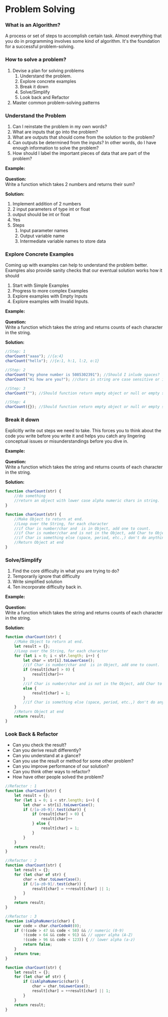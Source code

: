# Problem Solving

### What is an Algorithm?

A process or set of steps to accomplish certain task. Almost everything that you do in programming involves some kind of
algorithm. It's the foundation for a successful problem-solving.

### How to solve a problem?

1. Devise a plan for solving problems
    1. Understand the problem.
    2. Explore concrete examples
    3. Break it down
    4. Solve/Simplify
    5. Look back and Refactor
2. Master common problem-solving patterns

### Understand the Problem

1. Can I reinstate the problem in my own words?
2. What are inputs that go into the problem?
3. What are outputs that should come from the solution to the problem?
4. Can outputs be determined from the inputs? In other words, do I have enough information to solve the problem?
5. How should I label the important pieces of data that are part of the problem?

**Example:**<br><br>
**Question:**<br>
Write a function which takes 2 numbers and returns their sum?

**Solution:**<br>

1. Implement addition of 2 numbers
2. 2 input parameters of type int or float
3. output should be int or float
4. Yes
5. Steps
    1. Input parameter names
    2. Output variable name
    3. Intermediate variable names to store data

### Explore Concrete Examples

Coming up with examples can help to understand the problem better. Examples also provide sanity checks that our eventual
solution works how it should

1. Start with Simple Examples
2. Progress to more complex Examples
3. Explore examples with Empty Inputs
4. Explore examples with Invalid Inputs.

**Example:**<br><br>
**Question:**<br>
Write a function which takes the string and returns counts of each character in the string.

**Solution:**<br>

```js
//Step: 1
charCount("aaaa"); //{a:4}
charCount("hello"); //{e:1, h:1, l:2, o:1}

//Step: 2
charCount("my phone number is 5085302391"); //Should I inlude spaces?
charCount("Hi how are you?"); //chars in string are case sensitive or insensitive?

//Step: 3
charCount(""); //Should function return empty object or null or empty string?

//Step: 4
charCount({}); //Should function return empty object or null or empty string?
```

### Break it down

Explicitly write out steps we need to take. This forces you to think about the code you write before you write it and
helps you catch any lingering conceptual issues or misunderstandings before you dive in.

**Example:**<br><br>
**Question:**<br>
Write a function which takes the string and returns counts of each character in the string.

**Solution:**<br>

```js
function charCount(str) {
    //do something
    //return an object with lower case alpha numeric chars in string.
}

function charCount(str) {
    //Make Object to return at end.
    //Loop over the String, for each character
    //if Char is number/char and  is in Object, add one to count.
    //if Char is number/char and is not in the Object, add Char to Object with value 1
    //if Char is something else (space, period, etc.,) don't do anything.
    //Return Object at end
}
```

### Solve/Simplify

1. Find the core difficulty in what you are trying to do?
2. Temporarily ignore that difficulty
3. Write simplified solution
4. Ten incorporate difficulty back in.

**Example:**<br><br>
**Question:**<br>
Write a function which takes the string and returns counts of each character in the string.

**Solution:**<br>

```js
function charCount(str) {
    //Make Object to return at end.
    let result = {};
    //Loop over the String, for each character
    for (let i = 0; i < str.length; i++) {
        let char = str[i].toLowerCase();
        //if Char is number/char and  is in Object, add one to count.
        if (result[char] > 0) {
            result[char]++
        }
        //if Char is number/char and is not in the Object, add Char to Object with value 1
        else {
            result[char] = 1;
        }
        //if Char is something else (space, period, etc.,) don't do anything.   
    }
    //Return Object at end
    return result;
}
```

### Look Back & Refactor

* Can you check the result?
* Can you derive result differently?
* Can you understand at a glance?
* Can you use the result or method for some other problem?
* Can you improve performance of our solution?
* Can you think other ways to refactor?
* How have other people solved the problem?

```js
//Refactor : 1
function charCount(str) {
    let result = {};
    for (let i = 0; i < str.length; i++) {
        let char = str[i].toLowerCase();
        if (/[a-z0-9]/.test(char)) {
            if (result[char] > 0) {
                result[char]++
            } else {
                result[char] = 1;
            }
        }
    }
    return result;
}

//Refactor : 2
function charCount(str) {
    let result = {};
    for (let char of str) {
        char = char.toLowerCase();
        if (/[a-z0-9]/.test(char)) {
            result[char] = ++result[char] || 1;
        }
    }
    return result;
}

//Refactor : 3
function isAlphaNumeric(char) {
    var code = char.charCodeAt(0);
    if (!(code > 47 && code < 58) && // numeric (0-9)
        !(code > 64 && code < 91) && // upper alpha (A-Z)
        !(code > 96 && code < 123)) { // lower alpha (a-z)
        return false;
    }
    return true;
}

function charCount(str) {
    let result = {};
    for (let char of str) {
        if (isAlphaNumeric(char)) {
            char = char.toLowerCase();
            result[char] = ++result[char] || 1;
        }
    }
    return result;
}
```
